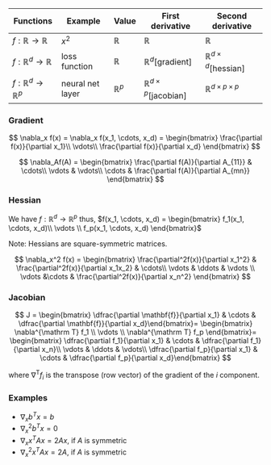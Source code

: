 | Functions | Example | Value | First derivative | Second derivative |
| --- | --- | --- | --- | --- |
| $f: \mathbb R \to \mathbb R$ | $x^2$ | $\mathbb R$ | $\mathbb R$ | $\mathbb R$ |
| $f: \mathbb R^d \to \mathbb R$ | loss function | $\mathbb R$ | $\mathbb R^d [\text{gradient}]$ | $\mathbb R^{d\times d} [\text{hessian}]$ |
| $f: \mathbb R^d \to \mathbb R^p$ | neural net layer | $\mathbb R^p$ | $\mathbb R^{d \times p} [\text{jacobian}]$ | $\mathbb R^{d \times p \times p}$ |

### Gradient

$$
\nabla_x f(x) = \nabla_x f(x_1, \cdots, x_d) = \begin{bmatrix}
\frac{\partial f(x)}{\partial x_1}\\
\vdots\\
\frac{\partial f(x)}{\partial x_d}
\end{bmatrix}
$$

$$
\nabla_Af(A) = \begin{bmatrix}
\frac{\partial f(A)}{\partial A_{11}} & \cdots\\
\vdots & \vdots\\
\cdots & \frac{\partial f(A)}{\partial A_{mn}}
\end{bmatrix}
$$

### Hessian

We have $f: \mathbb R^d \to \mathbb R^p$ thus, $f(x_1, \cdots, x_d) = \begin{bmatrix}
f_1(x_1, \cdots, x_d)\\
\vdots \\ f_p(x_1, \cdots, x_d)
\end{bmatrix}$

Note: Hessians are square-symmetric matrices.

$$
\nabla_x^2 f(x) = \begin{bmatrix}
\frac{\partial^2f(x)}{\partial x_1^2} & \frac{\partial^2f(x)}{\partial x_1x_2} & \cdots\\
\vdots & \ddots & \vdots \\
\vdots &\cdots & \frac{\partial^2f(x)}{\partial x_n^2}
\end{bmatrix}
$$

### Jacobian

$$
J = \begin{bmatrix}  \dfrac{\partial \mathbf{f}}{\partial x_1} & \cdots & \dfrac{\partial \mathbf{f}}{\partial x_d}\end{bmatrix}= \begin{bmatrix}  \nabla^{\mathrm T} f_1 \\    \vdots \\  \nabla^{\mathrm T} f_p   \end{bmatrix}= \begin{bmatrix}    \dfrac{\partial f_1}{\partial x_1} & \cdots & \dfrac{\partial f_1}{\partial x_n}\\    
\vdots                             & \ddots & \vdots\\    \dfrac{\partial f_p}{\partial x_1} & \cdots & \dfrac{\partial f_p}{\partial x_d}\end{bmatrix}
$$

where $\nabla^{\mathrm T} f_i$ is the transpose (row vector) of the gradient of the $i$ component.

### Examples

- $\nabla_xb^Tx = b$
- $\nabla_x^2 b^Tx = 0$
- $\nabla_xx^TAx = 2Ax$, if $A$ is symmetric
- $\nabla_x^2x^TAx = 2A$, if $A$ is symmetric